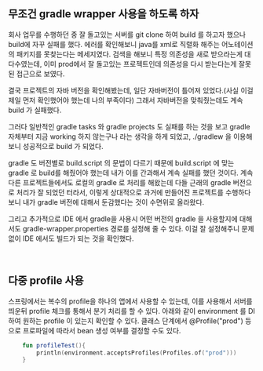 ## 무조건 gradle wrapper 사용을 하도록 하자
회사 업무를 수행하던 중 잘 돌고있는 서버를 git clone 하여 build 를 하고자 했으나 build에 자꾸 실패를 했다.
에러를 확인해보니 java를 xml로 직렬화 해주는 어노테이션의 패키지를 못찾는다는 메세지였다.
검색을 해보니 특정 의존성을 새로 받으라는게 대다수였는데, 이미 prod에서 잘 돌고있는 프로젝트인데 의존성을 다시 받는다는게 잘못된 접근으로 보였다.

결국 프로젝트의 자바 버전을 확인해봤는데, 일단 자바버전이 틀어져 있었다.(사실 이걸 제일 먼저 확인했어야 했는데 나의 부족이다)
그래서 자바버전을 맞춰줬는데도 계속 build 가 실패했다.

그러다 일반적인 gradle tasks 와 gradle projects 도 실패를 하는 것을 보고 gradle 자체부터 지금 working 하지 않는구나 라는 생각을 하게 되었고,
./gradlew 을 이용해보니 성공적으로 build 가 되었다.

gradle 도 버전별로 build.script 의 문법이 다르기 때문에 build.script 에 맞는 gradle 로 build를 해줬어야 했는데 내가 이를 간과해서
계속 실패를 했던 것이다. 계속 다른 프로젝트들에서도 로컬의 gradle 로 처리를 해왔는데 다들 근래의 gradle 버전으로 처리가 잘 되었던 터라서,
이렇게 상대적으로 과거에 만들어진 프로젝트를 수행하다보니 내가 gradle 버전에 대해서 둔감했다는 것이 수면위로 올라왔다.

그리고 추가적으로 IDE 에서 gradle을 사용시 어떤 버전의 gradle 을 사용할지에 대해서도 gradle-wrapper.properties 경로를 설정해 줄 수 있다.
이걸 잘 설정해주니 문제없이 IDE 에서도 빌드가 되는 것을 확인했다.

<br>

## 다중 profile 사용
스프링에서는 복수의 profile을 하나의 앱에서 사용할 수 있는데, 이를 사용해서 서버를 띄운뒤 profile 체크를 통해서 분기 처리를 할 수 있다.
아래와 같이 environment 를 DI 하여 원하는 profile 이 있는지 확인할 수 있다.
클래스 단계에서 @Profile("prod") 등으로 프로파일에 따라서 bean 생성 여부를 결정할 수도 있다.
```kotlin
    fun profileTest(){
        println(environment.acceptsProfiles(Profiles.of("prod")))
    }
```
